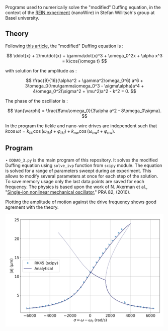 Programs used to numerically solve the "modified" Duffing equation, in the context of the [REIN experiment](https://journals.aps.org/prl/abstract/10.1103/PhysRevLett.133.223201) (nanoWire) in Stefan Willitsch's group at Basel university.

## Theory

Following [this article](https://journals.aps.org/pra/abstract/10.1103/PhysRevA.82.061402), the "modified" Duffing equation is :

$$
\ddot{x} + 2\mu\dot{x} + \gamma\dot{x}^3 + \omega_0^2x + \alpha x^3 = k\cos{\omega t}
$$

with solution for the amplitude as :

$$
\frac{9}{16}(\alpha^2 + \gamma^2\omega_0^6) a^6 + 3\omega_0(\mu\gamma\omega_0^3 - \sigma\alpha)a^4 + 4\omega_0^2(\sigma^2 + \mu^2)a^2 - k^2 = 0.
$$

The phase of the oscillator is :

$$
\tan{\varphi} = \frac{8\mu\omega_0}{3\alpha a^2 - 8\omega_0\sigma}.
$$

In the program the tickle and nano-wire drives are independent such that $k\cos{\omega t} = k_{tkl}\cos(\omega_{tkl} t + \varphi_{tkl}) + k_{nw}\cos(\omega_{nw} t  + \varphi_{nw})$.

## Program

$\star$ `DDDAO_3.py` is the main program of this repository. It solves the modified Duffing equation using `solve_ivp` function from `scipy` module. The equation is solved for a range of parameters sweept during an experiment. This allows to modify several parameters at once for each step of the solution. To save memory usage only the last data points are saved for each frequency. The physics is based upon the work of N. Akerman et al., "[Single-ion nonlinear mechanical oscillator](https://journals.aps.org/pra/abstract/10.1103/PhysRevA.82.061402)," PRA 82, (2010). 

Plotting the amplitude of motion against the drive frequency shows good agrement with the theory.

![Amplitude vs. detuning](hilbert_height_250204_REINMAN_RK45_a0241_4_1040.png)
